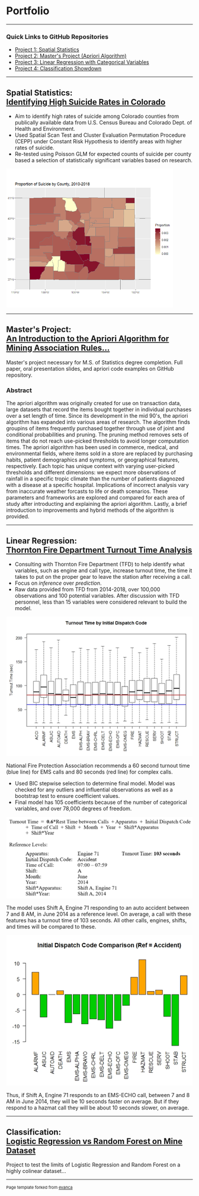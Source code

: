 # Portfolio

---

### Quick Links to GitHub Repositories
* [Project 1: Spatial Statistics](https://github.com/Emma-M-Collins/spatial_stats)
* [Project 2: Master's Project (Apriori Algorithm)](https://github.com/Emma-M-Collins/apriori)
* [Project 3: Linear Regression with Categorical Variables](https://github.com/Emma-M-Collins/turnout_time)
* [Project 4: Classification Showdown](https://github.com/Emma-M-Collins/classification)

---

## Spatial Statistics:<br>[Identifying High Suicide Rates in Colorado](https://github.com/Emma-M-Collins/spatial_stats)
* Aim to identify high rates of suicide among Colorado counties from publically available data from U.S. Census Bureau and Colorado Dept. of Health and Environment.
* Used Spatial Scan Test and Cluster Evaluation Permutation Procedure (CEPP) under Constant Risk Hypothesis to identify areas with higher rates of suicide.
* Re-tested using Poisson GLM for expected counts of suicide per county based a selection of statistically significant variables based on research.

<img src="https://github.com/Emma-M-Collins/spatial_stats/blob/main/suicide_proportion.png" alt="test" width="450" height="375">

---

## Master's Project:<br>[An Introduction to the Apriori Algorithm for Mining Association Rules...](https://github.com/Emma-M-Collins/apriori)
Master's project necessary for M.S. of Statistics degree completion.  Full paper, oral presentation slides, and apriori code examples on GitHub repository.

### Abstract
The apriori algorithm was originally created for use on transaction data, large datasets that record the items bought together in individual purchases over a set length of time.  Since its development in the mid 90's, the apriori algorithm has expanded into various areas of research.  The algorithm finds groupins of items frequently purchased together through use of joint and conditional probabilities and pruning.  The pruning method removes sets of items that do not reach use-picked thresholds to avoid longer computation times.  The apriori algorithm has been used in commerce, medical, and environmental fields, where items sold in a store are replaced by purchasing habits, patient demographics and symptoms, or geographical features, respectively.  Each topic has unique context with varying user-picked thresholds and different dimensions: we expect more observations of rainfall in a specific tropic climate than the number of patients diagnozed with a disease at a specific hospital.  Implications of incorrect analysis vary from inaccurate weather forcasts to life or death scenarios.  These parameters and frameworks are explored and compared for each area of study after introducting and explaining the apriori algorithm.  Lastly, a brief introduction to improvements and hybrid methods of the algorithm is provided.

---

## Linear Regression:<br>[Thornton Fire Department Turnout Time Analysis](https://github.com/Emma-M-Collins/turnout_time)

* Consulting with Thornton Fire Department (TFD) to help identify what variables, such as engine and call type, increase turnout time, the time it takes to put on the proper gear to leave the station after receiving a call.  
* Focus on *inference* over *prediction*.
* Raw data provided from TFD from 2014-2018, over 100,000 observations and 100 potential variables.  After discussion with TFD personnel, less than 15 variables were considered relevant to build the model.

![](https://github.com/Emma-M-Collins/Emma-M-Collins.github.io/blob/master/images/CallBox.png)

National Fire Protection Association recommends a 60 second turnout time (blue line) for EMS calls and 80 seconds (red line) for complex calls.

* Used BIC stepwise selection to determine final model.  Model was checked for any outliers and influential observations as well as a bootstrap test to ensure coefficient values.
* Final model has 105 coefficients because of the number of categorical variables, and over 78,000 degrees of freedom.

![](https://github.com/Emma-M-Collins/turnout_time/blob/main/FinalModel.png)

The model uses Shift A, Engine 71 responding to an auto accident between 7 and 8 AM, in June 2014 as a reference level.  On average, a call with these features has a turnout time of 103 seconds.  All other calls, engines, shifts, and times will be compared to these. 

![](https://github.com/Emma-M-Collins/turnout_time/blob/main/CallCoeff.png)

Thus, if Shift A, Engine 71 responds to an EMS-ECHO call, between 7 and 8 AM in June 2014, they will be 10 seconds faster on average.  But if they respond to a hazmat call they will be about 10 seconds slower, on average. 

---

## Classification:<br>[Logistic Regression vs Random Forest on Mine Dataset](https://github.com/Emma-M-Collins/classification)
Project to test the limits of Logistic Regression and Random Forest on a highly colinear dataset...


---
<p style="font-size:11px">Page template forked from <a href="https://github.com/evanca/quick-portfolio">evanca</a></p>
<!-- Remove above link if you don't want to attibute -->
